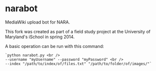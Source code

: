 narabot
=======

MediaWiki upload bot for NARA. 

This fork was created as part of a field study project at the University of Maryland's iSchool in spring 2014.

A basic operation can be run with this command: 

    `python narabot.py <br />
    --username "myUsername" --password "myPassword" <br />
    --index "/path/to/index/of/files.txt" "/path/to/folder/of/images/"`


